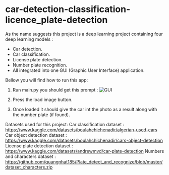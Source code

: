 # car-detection-classification-licence_plate-detection

As the name suggests this project is a deep learning project containing four deep learning models :

- Car detection.
- Car classification.
- License plate detection.
- Number plate recognition.
- All integrated into one GUI (Graphic User Interface) application.

Bellow you will find how to run this app:

1. Run main.py you should get this prompt :
![GUI](https://user-images.githubusercontent.com/95067549/167307089-a1878937-ecd1-434a-bc8d-06e738e0b0e9.PNG)

2. Press the load image button.
3. Once loaded it should give the car int the photo as a result along with the number plate (if found).

Datasets used for this project:
Car classification dataset : https://www.kaggle.com/datasets/boulahchichenadir/algerian-used-cars
Car object detection dataset : https://www.kaggle.com/datasets/boulahchichenadir/cars-object-detection
License plate detection dataset : https://www.kaggle.com/datasets/andrewmvd/car-plate-detection
Numbers and characters dataset : https://github.com/quangnhat185/Plate_detect_and_recognize/blob/master/dataset_characters.zip
